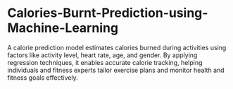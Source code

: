 # Calories-Burnt-Prediction-using-Machine-Learning
A calorie prediction model estimates calories burned during activities using factors like activity level, heart rate, age, and gender. By applying regression techniques, it enables accurate calorie tracking, helping individuals and fitness experts tailor exercise plans and monitor health and fitness goals effectively.
